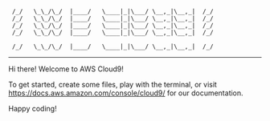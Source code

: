      /_/   \_\_/\_/  |____/   \____|_|\___/ \__,_|\__,_|  /_/ 
     /_/   \_\_/\_/  |____/   \____|_|\___/ \__,_|\__,_|  /_/ 
     /_/   \_\_/\_/  |____/   \____|_|\___/ \__,_|\__,_|  /_/ 
     /_/   \_\_/\_/  |____/   \____|_|\___/ \__,_|\__,_|  /_/ 

     /_/   \_\_/\_/  |____/   \____|_|\___/ \__,_|\__,_|  /_/ 
 ----------------------------------------------------------------- 


Hi there! Welcome to AWS Cloud9!

To get started, create some files, play with the terminal,
or visit https://docs.aws.amazon.com/console/cloud9/ for our documentation.

Happy coding!
